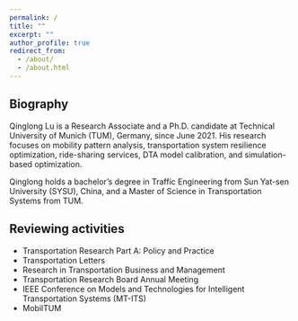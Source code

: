 ```yaml
---
permalink: /
title: ""
excerpt: ""
author_profile: true
redirect_from: 
  - /about/
  - /about.html
---
```


## Biography

Qinglong Lu is a Research Associate and a Ph.D. candidate at Technical University of Munich (TUM), Germany, since June 2021. His research focuses on mobility pattern analysis, transportation system resilience optimization, ride-sharing services, DTA model calibration, and simulation-based optimization.

Qinglong holds a bachelor’s degree in Traffic Engineering from Sun Yat-sen University (SYSU), China, and a Master of Science in Transportation Systems from TUM.

## Reviewing activities
- Transportation Research Part A: Policy and Practice
- Transportation Letters
- Research in Transportation Business and Management
- Transportation Research Board Annual Meeting
- IEEE Conference on Models and Technologies for Intelligent Transportation Systems (MT-ITS)
- MobilTUM